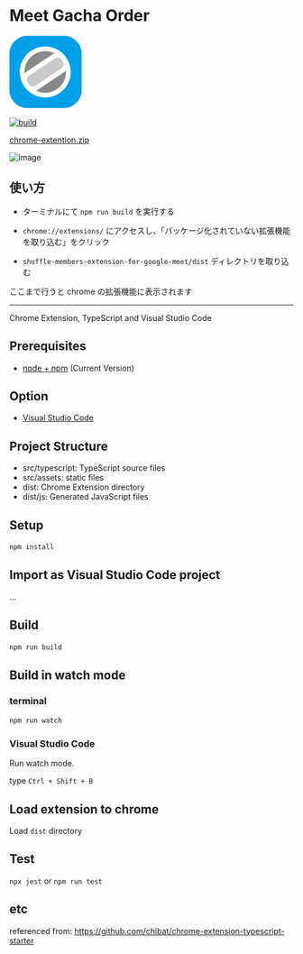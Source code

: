 # Meet Gacha Order

![image](./public/icon.png)

[![build](https://github.com/SotaYamaguchi/meet-gacha-order/actions/workflows/build.yml/badge.svg?branch=main)](https://github.com/SotaYamaguchi/meet-gacha-order/actions/workflows/build.yml)

[chrome-extention.zip](https://github.com/SotaYamaguchi/meet-gacha-order/releases)

![image](https://user-images.githubusercontent.com/24993603/151560055-697c9e29-4a1b-4f7f-a2d1-c173df092678.png)

## 使い方

- ターミナルにて `npm run build` を実行する

- `chrome://extensions/` にアクセスし、「パッケージ化されていない拡張機能を取り込む」をクリック

- `shuffle-members-extension-for-google-meet/dist` ディレクトリを取り込む

ここまで行うと chrome の拡張機能に表示されます

---

Chrome Extension, TypeScript and Visual Studio Code

## Prerequisites

- [node + npm](https://nodejs.org/) (Current Version)

## Option

- [Visual Studio Code](https://code.visualstudio.com/)

## Project Structure

- src/typescript: TypeScript source files
- src/assets: static files
- dist: Chrome Extension directory
- dist/js: Generated JavaScript files

## Setup

```bash
npm install
```

## Import as Visual Studio Code project

...

## Build

```bash
npm run build
```

## Build in watch mode

### terminal

```bash
npm run watch
```

### Visual Studio Code

Run watch mode.

type `Ctrl + Shift + B`

## Load extension to chrome

Load `dist` directory

## Test

`npx jest` or `npm run test`

## etc

referenced from: <https://github.com/chibat/chrome-extension-typescript-starter>
